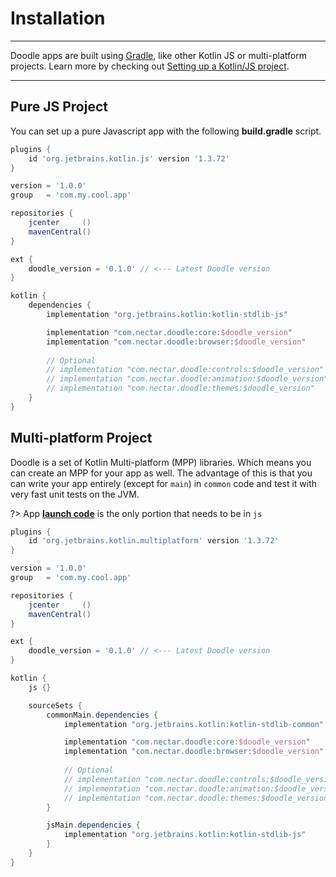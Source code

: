 # Installation
--------------

Doodle apps are built using [Gradle](http://www.gradle.org), like other Kotlin JS or multi-platform projects.
Learn more by checking out [Setting up a Kotlin/JS project](https://kotlinlang.org/docs/tutorials/javascript/setting-up.html).

---

## Pure JS Project

You can set up a pure Javascript app with the following **build.gradle** script.

```groovy
plugins {
    id 'org.jetbrains.kotlin.js' version '1.3.72'
}

version = '1.0.0'
group   = 'com.my.cool.app'

repositories {
    jcenter     ()
    mavenCentral()
}

ext {
    doodle_version = '0.1.0' // <--- Latest Doodle version
}

kotlin {
    dependencies {
        implementation "org.jetbrains.kotlin:kotlin-stdlib-js"

        implementation "com.nectar.doodle:core:$doodle_version"
        implementation "com.nectar.doodle:browser:$doodle_version"
        
        // Optional
        // implementation "com.nectar.doodle:controls:$doodle_version"
        // implementation "com.nectar.doodle:animation:$doodle_version"
        // implementation "com.nectar.doodle:themes:$doodle_version"
    }
}
```

## Multi-platform Project

Doodle is a set of Kotlin Multi-platform (MPP) libraries. Which means you can create an MPP for your app as well. The advantage of this
is that you can write your app entirely (except for `main`) in `common` code and test it with very fast unit tests on the JVM.

?> App [**launch code**](applications.md?id=app-launch) is the only portion that needs to be in `js`

```groovy
plugins {
    id 'org.jetbrains.kotlin.multiplatform' version '1.3.72'
}

version = '1.0.0'
group   = 'com.my.cool.app'

repositories {
    jcenter     ()
    mavenCentral()
}

ext {
    doodle_version = '0.1.0' // <--- Latest Doodle version
}

kotlin {
    js {}

    sourceSets {
        commonMain.dependencies {
            implementation "org.jetbrains.kotlin:kotlin-stdlib-common"

            implementation "com.nectar.doodle:core:$doodle_version"
            implementation "com.nectar.doodle:browser:$doodle_version"
        
            // Optional
            // implementation "com.nectar.doodle:controls:$doodle_version"
            // implementation "com.nectar.doodle:animation:$doodle_version"
            // implementation "com.nectar.doodle:themes:$doodle_version"
        }

        jsMain.dependencies {
            implementation "org.jetbrains.kotlin:kotlin-stdlib-js"
        }
    }
}
```